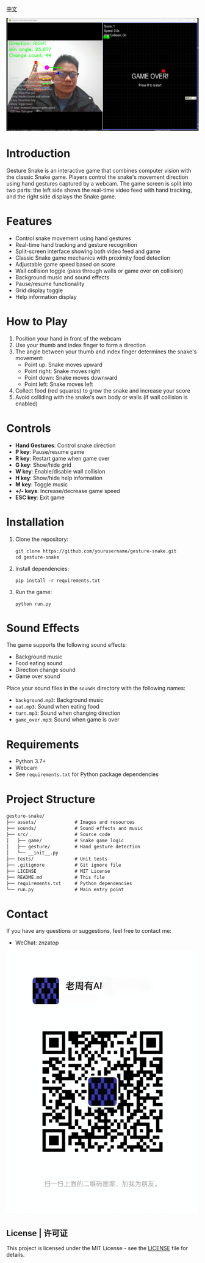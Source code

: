 [中文](README.md)

![游戏演示](https://github.com/wangqiqi/interesting_assets/raw/main/images/gensture_snake2.png)

# Introduction

Gesture Snake is an interactive game that combines computer vision with the classic Snake game. Players control the snake's movement direction using hand gestures captured by a webcam. The game screen is split into two parts: the left side shows the real-time video feed with hand tracking, and the right side displays the Snake game.

# Features

- Control snake movement using hand gestures
- Real-time hand tracking and gesture recognition
- Split-screen interface showing both video feed and game
- Classic Snake game mechanics with proximity food detection
- Adjustable game speed based on score
- Wall collision toggle (pass through walls or game over on collision)
- Background music and sound effects
- Pause/resume functionality
- Grid display toggle
- Help information display

# How to Play

1. Position your hand in front of the webcam
2. Use your thumb and index finger to form a direction
3. The angle between your thumb and index finger determines the snake's movement:
   - Point up: Snake moves upward
   - Point right: Snake moves right
   - Point down: Snake moves downward
   - Point left: Snake moves left
4. Collect food (red squares) to grow the snake and increase your score
5. Avoid colliding with the snake's own body or walls (if wall collision is enabled)

# Controls

- **Hand Gestures**: Control snake direction
- **P key**: Pause/resume game
- **R key**: Restart game when game over
- **G key**: Show/hide grid
- **W key**: Enable/disable wall collision
- **H key**: Show/hide help information
- **M key**: Toggle music
- **+/- keys**: Increase/decrease game speed
- **ESC key**: Exit game

# Installation

1. Clone the repository:
   ```
   git clone https://github.com/yourusername/gesture-snake.git
   cd gesture-snake
   ```

2. Install dependencies:
   ```
   pip install -r requirements.txt
   ```

3. Run the game:
   ```
   python run.py
   ```

# Sound Effects

The game supports the following sound effects:
- Background music
- Food eating sound
- Direction change sound
- Game over sound

Place your sound files in the `sounds` directory with the following names:
- `background.mp3`: Background music
- `eat.mp3`: Sound when eating food
- `turn.mp3`: Sound when changing direction
- `game_over.mp3`: Sound when game is over

# Requirements

- Python 3.7+
- Webcam
- See `requirements.txt` for Python package dependencies

# Project Structure

```
gesture-snake/
├── assets/              # Images and resources
├── sounds/              # Sound effects and music
├── src/                 # Source code
│   ├── game/            # Snake game logic
│   ├── gesture/         # Hand gesture detection
│   └── __init__.py
├── tests/               # Unit tests
├── .gitignore           # Git ignore file
├── LICENSE              # MIT License
├── README.md            # This file
├── requirements.txt     # Python dependencies
└── run.py               # Main entry point
```

# Contact

If you have any questions or suggestions, feel free to contact me:

- WeChat: znzatop

![WeChat](https://github.com/wangqiqi/interesting_assets/raw/main/images/wechat.jpg)

## License | 许可证

This project is licensed under the MIT License - see the [LICENSE](LICENSE) file for details.